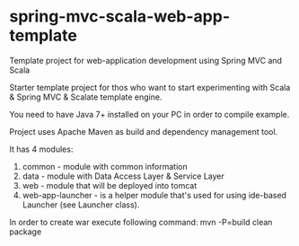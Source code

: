 spring-mvc-scala-web-app-template
=================================

Template project for web-application development using Spring MVC and Scala

Starter template project for thos who want to start experimenting with Scala & Spring MVC & Scalate template engine.

You need to have Java 7+ installed on your PC in order to compile example.

Project uses Apache Maven as build and dependency management tool.

It has 4 modules:
1. common - module with common information
2. data - module with Data Access Layer & Service Layer
3. web - module that will be deployed into tomcat
4. web-app-launcher - is a helper module that's used for using ide-based Launcher (see Launcher class).

In order to create war execute following command: mvn -P=build clean package
